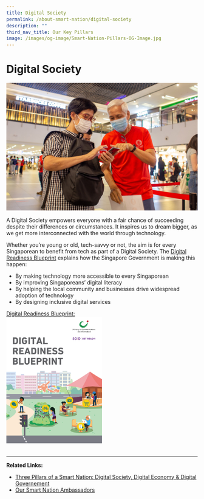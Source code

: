 ```yaml
---
title: Digital Society
permalink: /about-smart-nation/digital-society
description: ""
third_nav_title: Our Key Pillars
image: /images/og-image/Smart-Nation-Pillars-OG-Image.jpg
---
```

# Digital Society
![Digital Society](/images/covid-19/Smart-Nation-Ambassador_TraceTogether-01.jpg)

A Digital Society empowers everyone with a fair chance of succeeding despite their differences or circumstances. It inspires us to dream bigger, as we get more interconnected with the world through technology.

Whether you’re young or old, tech-savvy or not, the aim is for every Singaporean to benefit from tech as part of a Digital Society. The <a href="https://www.mci.gov.sg/portfolios/digital-readiness/digital-readiness-blueprint" target="_blank">Digital Readiness Blueprint</a> explains how the Singapore Government is  making this happen:

* By making technology more accessible to every Singaporean
* By improving Singaporeans’ digital literacy
* By helping the local community and businesses drive widespread adoption of technology
* By designing inclusive digital services



<div style="width:50%"> <a href="https://www.mci.gov.sg/en/portfolios/digital-readiness/digital-readiness-blueprint" target="_blank">Digital Readiness Blueprint:</a><img src="/images/abt-smart-nation/Digital-Readiness-Blueprint2.png" alt="Digital Readiness Blueprint"></div>

<br>

___
		 		 
**Related Links:**

* <a href="/about-smart-nation/pillars-of-smart-nation">Three Pillars of a Smart Nation: Digital Society, Digital Economy & Digital Governement</a>
* <a href="/community/smart-nation-ambassadors">Our Smart Nation Ambassadors</a>